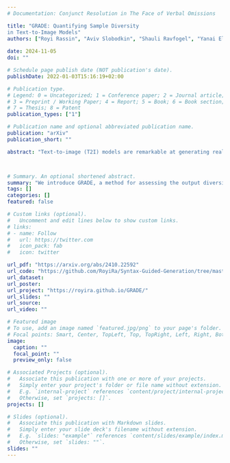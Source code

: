 ```yaml
---
# Documentation: Conjunct Resolution in The Face of Verbal Omissions

title: "GRADE: Quantifying Sample Diversity
in Text-to-Image Models"
authors: ["Royi Rassin", "Aviv Slobodkin", "Shauli Ravfogel", "Yanai Elazar", "Yoav Goldberg"]
               
date: 2024-11-05
doi: ""

# Schedule page publish date (NOT publication's date).
publishDate: 2022-01-03T15:16:19+02:00

# Publication type.
# Legend: 0 = Uncategorized; 1 = Conference paper; 2 = Journal article;
# 3 = Preprint / Working Paper; 4 = Report; 5 = Book; 6 = Book section;
# 7 = Thesis; 8 = Patent
publication_types: ["1"]

# Publication name and optional abbreviated publication name.
publication: "arXiv"
publication_short: ""

abstract: "Text-to-image (T2I) models are remarkable at generating realistic images based on textual descriptions. However, textual prompts are inherently underspecified: they do not specify all possible attributes of the required image. This raises two key questions: Do T2I models generate diverse outputs on underspecified prompts? How can we automatically measure diversity? We propose GRADE: Granular Attribute Diversity Evaluation, an automatic method for quantifying sample diversity. GRADE leverages the world knowledge embedded in large language models and visual question-answering systems to identify relevant concept-specific axes of diversity (e.g., ``shape'' and ``color'' for the concept ``cookie''). It then estimates frequency distributions of concepts and their attributes and quantifies diversity using (normalized) entropy. GRADE achieves over 90% human agreement while exhibiting weak correlation to commonly used diversity metrics. We use GRADE to measure the overall diversity of 12 T2I models using 400 concept-attribute pairs, revealing that all models display limited variation. Further, we find that these models often exhibit default behaviors, a phenomenon where the model consistently generates concepts with the same attributes (e.g., 98% of the cookies are round). Finally, we demonstrate that a key reason for low diversity is due to underspecified captions in training data. Our work proposes a modern, semantically-driven approach to measure sample diversity and highlights the stunning homogeneity in outputs by T2I models."



# Summary. An optional shortened abstract.
summary: "We introduce GRADE, a method for assessing the output diversity of images generated by text-to-image models. Using LLMs and Visual-QA systems, GRADE quantifies diversity across concept-specific attributes by estimating attribute distributions and calculating normalized entropy."
tags: []
categories: []
featured: false

# Custom links (optional).
#   Uncomment and edit lines below to show custom links.
# links:
# - name: Follow
#   url: https://twitter.com
#   icon_pack: fab
#   icon: twitter

url_pdf: "https://arxiv.org/abs/2410.22592"
url_code: "https://github.com/RoyiRa/Syntax-Guided-Generation/tree/master"
url_dataset:
url_poster:
url_project: "https://royira.github.io/GRADE/"
url_slides: ""
url_source:
url_video: ""

# Featured image
# To use, add an image named `featured.jpg/png` to your page's folder.
# Focal points: Smart, Center, TopLeft, Top, TopRight, Left, Right, BottomLeft, Bottom, BottomRight.
image:
  caption: ""
  focal_point: ""
  preview_only: false

# Associated Projects (optional).
#   Associate this publication with one or more of your projects.
#   Simply enter your project's folder or file name without extension.
#   E.g. `internal-project` references `content/project/internal-project/index.md`.
#   Otherwise, set `projects: []`.
projects: []

# Slides (optional).
#   Associate this publication with Markdown slides.
#   Simply enter your slide deck's filename without extension.
#   E.g. `slides: "example"` references `content/slides/example/index.md`.
#   Otherwise, set `slides: ""`.
slides: ""
---
```

